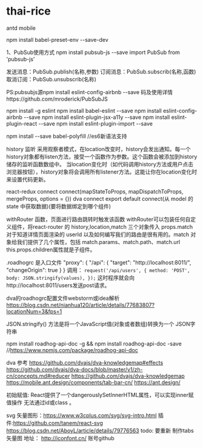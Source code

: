 # thai-rice

antd mobile 

npm install babel-preset-env --save-dev

1、PubSub使用方式
npm install pubsub-js --save
import PubSub from 'pubsub-js'

发送消息：PubSub.publish(名称,参数)
订阅消息：PubSub.subscrib(名称,函数)
取消订阅：PubSub.unsubscrib(名称)

PS:pubsubjs源npm install eslint-config-airbnb --save
码及使用详情https://github.com/mroderick/PubSubJS

npm install -g eslint
npm install  babel-eslint --save
npm install eslint-config-airbnb  --save
npm install eslint-plugin-jsx-a11y  --save
npm install eslint-plugin-react  --save
npm install eslint-plugin-import  --save

npm install --save babel-polyfill  //es6新语法支持


history 监听
采用观察者模式，在location改变时，history会发出通知。每一个history对象都有listen方法，接受一个函数作为参数。这个函数会被添加到history储存的监听函数数组中。
当location变化时（如代码调用history方法或用户点击浏览器按钮），history对象将会调用所有listener方法。这能让你在location变化时来设置代码更新。

react-redux  connect      connect(mapStateToProps, mapDispatchToProps, mergeProps, options = {}) 
dva          connect      export default connect(从 model 的 state 中获取数据)(要将数据绑定到哪个组件)

withRouter 函数，页面进行路由跳转时触发该函数
withRouter可以包装任何自定义组件，将react-router 的 history,location,match 三个对象传入
props.match 对于知道详情页面渲染的 userId 以及如何编写我们的路由是很有用的。match 对象给我们提供了几个属性，包括 match.params、match.path、match.url
this.props.children属性就是子组件。


.roadhogrc 是入口文件
"proxy": { "/api": { "target": "http://localhost:8011/", "changeOrigin": true } }
调用：
`request('/api/users', {
  method: 'POST',
  body: JSON.stringify(values),
});`
这时程序就会向http://localhost:8011/users发送post请求。

dva的roadhogrc配置文件webstorm或idea解析
https://blog.csdn.net/nianhua120/article/details/77683807?locationNum=3&fps=1

JSON.stringify() 方法是将一个JavaScript值(对象或者数组)转换为一个 JSON字符串

npm install roadhog-api-doc -g  &&  npm install roadhog-api-doc -save    //https://www.npmjs.com/package/roadhog-api-doc

dva  参考 
https://github.com/dvajs/dva-knowledgemap#effects  https://github.com/dvajs/dva-docs/blob/master/v1/zh-cn/concepts.md#reducer  https://github.com/dvajs/dva-knowledgemap
https://mobile.ant.design/components/tab-bar-cn/   https://ant.design/

初始赋值: React提供了一个dangerouslySetInnerHTML属性，可以实现inner赋值操作 无法通过id或class  。 

svg 矢量图形：https://www.w3cplus.com/svg/svg-intro.html          插件:https://github.com/tanem/react-svg    https://blog.csdn.net/AboyL/article/details/79776563 
todo: 要重新 制作tabs矢量图  地址： http://iconfont.cn/ 账号github    